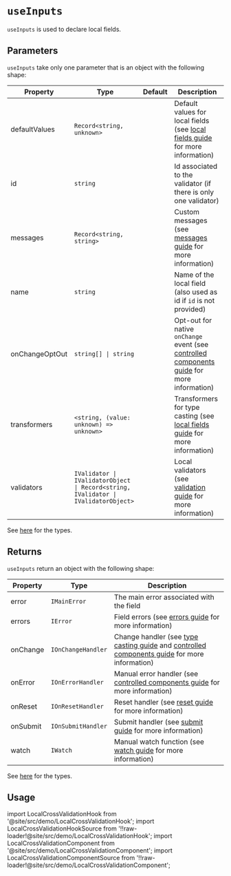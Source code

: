 # `useInputs`

`useInputs` is used to declare local fields.

## Parameters

`useInputs` take only one parameter that is an object with the following shape:

| Property         | Type                                                                               | Default | Description                                                                                                                                                            |
| ---------------- | ---------------------------------------------------------------------------------- | ------- | ---------------------------------------------------------------------------------------------------------------------------------------------------------------------- |
| defaultValues    | `Record<string, unknown>`                                                          |         | Default values for local fields (see [local fields guide](/docs/guides/local-fields) for more information)                                                             |
| id               | `string`                                                                           |         | Id associated to the validator (if there is only one validator)                                                                                                        |
| messages         | `Record<string, string>`                                                           |         | Custom messages (see [messages guide](/docs/guides/messages-and-i18n) for more information)                                                                            |
| name <Required/> | `string`                                                                           |         | Name of the local field (also used as id if `id` is not provided)                                                                                                      |
| onChangeOptOut   | `string[] \| string`                                                               |         | Opt-out for native `onChange` event (see [controlled components guide](/docs/guides/controlled-components#validators-and-onchange-event-opt-out) for more information) |
| transformers     | `<string, (value: unknown) => unknown>`                                            |         | Transformers for type casting (see [local fields guide](/docs/guides/local-fields) for more information)                                                               |
| validators       | `IValidator \| IValidatorObject \| Record<string, IValidator \| IValidatorObject>` |         | Local validators (see [validation guide](/docs/guides/validation) for more information)                                                                                |

See [here](/docs/api/types) for the types.

## Returns

`useInputs` return an object with the following shape:

| Property | Type               | Description                                                                                                                                                                        |
| -------- | ------------------ | ---------------------------------------------------------------------------------------------------------------------------------------------------------------------------------- |
| error    | `IMainError`       | The main error associated with the field                                                                                                                                           |
| errors   | `IError`           | Field errors (see [errors guide](/docs/guides/errors-and-styling) for more information)                                                                                            |
| onChange | `IOnChangeHandler` | Change handler (see [type casting guide](/docs/guides/type-casting-and-default-values) and [controlled components guide](/docs/guides/controlled-components) for more information) |
| onError  | `IOnErrorHandler`  | Manual error handler (see [controlled components guide](/docs/guides/controlled-components#managing-manual-errors) for more information)                                           |
| onReset  | `IOnResetHandler`  | Reset handler (see [reset guide](/docs/guides/submit-and-reset#with-the-onreset-handler) for more information)                                                                     |
| onSubmit | `IOnSubmitHandler` | Submit handler (see [submit guide](/docs/guides/submit-and-reset#using-the-onsubmit-handler) for more information)                                                                 |
| watch    | `IWatch`           | Manual watch function (see [watch guide](/docs/guides/watch) for more information)                                                                                                 |

See [here](/docs/api/types) for the types.

## Usage

import LocalCrossValidationHook from '@site/src/demo/LocalCrossValidationHook';
import LocalCrossValidationHookSource from '!!raw-loader!@site/src/demo/LocalCrossValidationHook';
import LocalCrossValidationComponent from '@site/src/demo/LocalCrossValidationComponent';
import LocalCrossValidationComponentSource from '!!raw-loader!@site/src/demo/LocalCrossValidationComponent';

<DemoTabs Component={LocalCrossValidationComponent} Hook={LocalCrossValidationHook} componentCode={LocalCrossValidationComponentSource} componentMetastring="{12,31,34}" hookCode={LocalCrossValidationHookSource} hookMetastring="{13,37,42}" />
